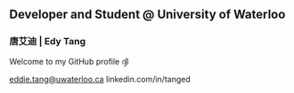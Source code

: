 ## Developer and Student @ University of Waterloo
### 唐艾迪 | Edy Tang

Welcome to my GitHub profile ദ്ദി

eddie.tang@uwaterloo.ca
linkedin.com/in/tanged
<!--
**tangedy/tangedy** is a ✨ _special_ ✨ repository because its `README.md` (this file) appears on your GitHub profile.

Here are some ideas to get you started:

- 🔭 I’m currently working on ...
- 🌱 I’m currently learning ...
- 👯 I’m looking to collaborate on ...
- 🤔 I’m looking for help with ...
- 💬 Ask me about ...
- 📫 How to reach me: ...
- 😄 Pronouns: ...
- ⚡ Fun fact: ...
-->
